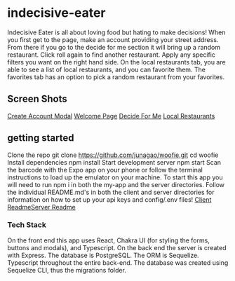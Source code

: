 # indecisive-eater
Indecisive Eater is all about loving food but hating to make decisions! When you first get to the page, make an account providing your street address. From there if you go to the decide for me section it will bring up a random restaurant. Click roll again to find another restaurant. Apply any specific filters you want on the right hand side. On the local restaurants tab, you are able to see a list of local restaurants, and you can favorite them. The favorites tab has an option to pick a random restaurant from your favorites. 


## Screen Shots
[Create Account Modal](/Screenshots/CreateAccount.png?raw=true) [Welcome Page](/Screenshots/WelcomePage.png?raw=true) 
[Decide For Me](/Screenshots/DecideForMe!.png?raw=true) [Local Restaurants](/Screenshots/LocalRestaurants.png?raw=true)
## getting started
Clone the repo
git clone https://github.com/junagao/woofie.git
cd woofie
Install dependencies
npm install
Start development server
npm start
Scan the barcode with the Expo app on your phone or follow the terminal instructions to load up the emulator on your machine.
To start this app you will need to run npm i in both the my-app and the server directories. Follow the individual README.md's in both the client and server directories for information on how to set up your api keys and config/.env files! [Client Readme](/my-app/README.md)[Server Readme](/server/README.md)

### Tech Stack
On the front end this app uses React, Chakra UI (for styling the forms, buttons and modals), and Typescript.
On the back end the server is created with Express. The database is  PostgreSQL. The ORM is Sequelize. Typescript throughout the entire back-end. The database was created using Sequelize CLI, thus the migrations folder.  


